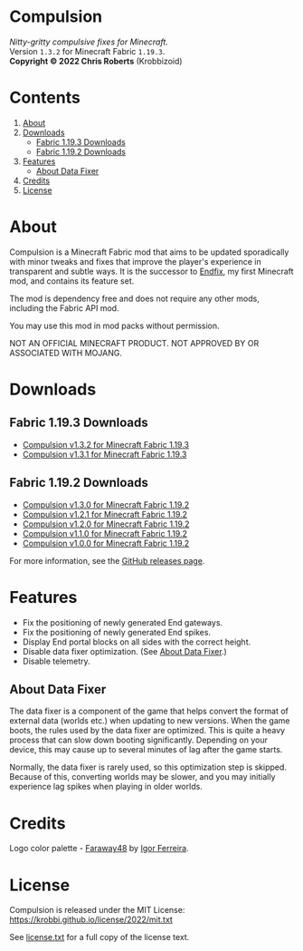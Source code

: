# Compulsion
_Nitty-gritty compulsive fixes for Minecraft._  
Version `1.3.2` for Minecraft Fabric `1.19.3`.  
__Copyright &copy; 2022 Chris Roberts__ (Krobbizoid)

# Contents
1. [About](#about)
2. [Downloads](#downloads)
   * [Fabric 1.19.3 Downloads](#fabric-1193-downloads)
   * [Fabric 1.19.2 Downloads](#fabric-1192-downloads)
3. [Features](#features)
   * [About Data Fixer](#about-data-fixer)
4. [Credits](#credits)
5. [License](#license)

# About
Compulsion is a Minecraft Fabric mod that aims to be updated sporadically with
minor tweaks and fixes that improve the player's experience in transparent and
subtle ways. It is the successor to
[Endfix](https://github.com/krobbi/fabricmc-endfix), my first Minecraft mod,
and contains its feature set.

The mod is dependency free and does not require any other mods, including the
Fabric API mod.

You may use this mod in mod packs without permission.

NOT AN OFFICIAL MINECRAFT PRODUCT. NOT APPROVED BY OR ASSOCIATED WITH MOJANG.

# Downloads
## Fabric 1.19.3 Downloads
* [Compulsion v1.3.2 for Minecraft Fabric 1.19.3](https://github.com/krobbi/compulsion/releases/download/v1.3.2/compulsion-1.3.2.jar)
* [Compulsion v1.3.1 for Minecraft Fabric 1.19.3](https://github.com/krobbi/compulsion/releases/download/v1.3.1/compulsion-1.3.1.jar)

## Fabric 1.19.2 Downloads
* [Compulsion v1.3.0 for Minecraft Fabric 1.19.2](https://github.com/krobbi/compulsion/releases/download/v1.3.0/compulsion-1.3.0.jar)
* [Compulsion v1.2.1 for Minecraft Fabric 1.19.2](https://github.com/krobbi/compulsion/releases/download/v1.2.1/compulsion-1.2.1.jar)
* [Compulsion v1.2.0 for Minecraft Fabric 1.19.2](https://github.com/krobbi/compulsion/releases/download/v1.2.0/compulsion-1.2.0.jar)
* [Compulsion v1.1.0 for Minecraft Fabric 1.19.2](https://github.com/krobbi/compulsion/releases/download/v1.1.0/compulsion-1.1.0.jar)
* [Compulsion v1.0.0 for Minecraft Fabric 1.19.2](https://github.com/krobbi/compulsion/releases/download/v1.0.0/compulsion-1.0.0.jar)

For more information, see the [GitHub releases page](https://github.com/krobbi/compulsion/releases).

# Features
* Fix the positioning of newly generated End gateways.
* Fix the positioning of newly generated End spikes.
* Display End portal blocks on all sides with the correct height.
* Disable data fixer optimization. (See [About Data Fixer](#about-data-fixer).)
* Disable telemetry.

## About Data Fixer
The data fixer is a component of the game that helps convert the format of
external data (worlds etc.) when updating to new versions. When the game boots,
the rules used by the data fixer are optimized. This is quite a heavy process
that can slow down booting significantly. Depending on your device, this may
cause up to several minutes of lag after the game starts.

Normally, the data fixer is rarely used, so this optimization step is skipped.
Because of this, converting worlds may be slower, and you may initially
experience lag spikes when playing in older worlds.

# Credits
Logo color palette - [Faraway48](https://lospec.com/palette-list/faraway48) by
[Igor Ferreira](https://diemorth.github.io/diemorth).

# License
Compulsion is released under the MIT License:  
https://krobbi.github.io/license/2022/mit.txt

See [license.txt](./license.txt) for a full copy of the license text.
